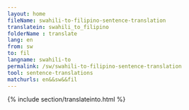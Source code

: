 ```yaml
---
layout: home
fileName: swahili-to-filipino-sentence-translation
translatein: swahili_to_filipino
folderName : translate
lang: en
from: sw
to: fil
langname: swahili-to
permalink: /sw/swahili-to-filipino-sentence-translation
tool: sentence-translations
matchurls: en&&sw&&fil
---
```

{% include section/translateinto.html %}

